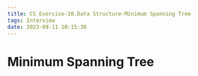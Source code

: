 ```yaml
---
title: CS Exercise-10.Data Structure-Minimum Spanning Tree
tags: Interview
date: 2023-09-11 10:15:38
---
```


# Minimum Spanning Tree
